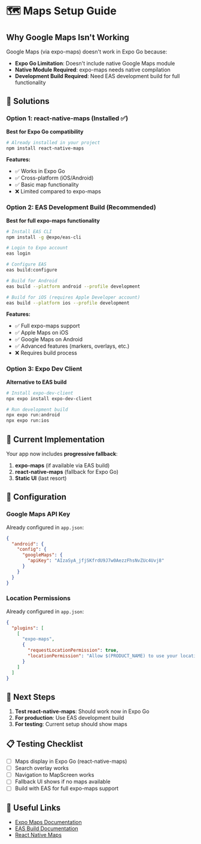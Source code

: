 # 🗺️ Maps Setup Guide

## Why Google Maps Isn't Working

Google Maps (via expo-maps) doesn't work in Expo Go because:
- **Expo Go Limitation**: Doesn't include native Google Maps module
- **Native Module Required**: expo-maps needs native compilation
- **Development Build Required**: Need EAS development build for full functionality

## 🚀 Solutions

### Option 1: react-native-maps (Installed ✅)
**Best for Expo Go compatibility**

```bash
# Already installed in your project
npm install react-native-maps
```

**Features:**
- ✅ Works in Expo Go
- ✅ Cross-platform (iOS/Android)
- ✅ Basic map functionality
- ❌ Limited compared to expo-maps

### Option 2: EAS Development Build (Recommended)
**Best for full expo-maps functionality**

```bash
# Install EAS CLI
npm install -g @expo/eas-cli

# Login to Expo account
eas login

# Configure EAS
eas build:configure

# Build for Android
eas build --platform android --profile development

# Build for iOS (requires Apple Developer account)
eas build --platform ios --profile development
```

**Features:**
- ✅ Full expo-maps support
- ✅ Apple Maps on iOS
- ✅ Google Maps on Android
- ✅ Advanced features (markers, overlays, etc.)
- ❌ Requires build process

### Option 3: Expo Dev Client
**Alternative to EAS build**

```bash
# Install expo-dev-client
npx expo install expo-dev-client

# Run development build
npx expo run:android
npx expo run:ios
```

## 📱 Current Implementation

Your app now includes **progressive fallback**:

1. **expo-maps** (if available via EAS build)
2. **react-native-maps** (fallback for Expo Go)
3. **Static UI** (last resort)

## 🔧 Configuration

### Google Maps API Key
Already configured in `app.json`:
```json
{
  "android": {
    "config": {
      "googleMaps": {
        "apiKey": "AIzaSyA_jfjSKfrdU9J7w0AezzFhsNvZUc4Uvj8"
      }
    }
  }
}
```

### Location Permissions
Already configured in `app.json`:
```json
{
  "plugins": [
    [
      "expo-maps",
      {
        "requestLocationPermission": true,
        "locationPermission": "Allow $(PRODUCT_NAME) to use your location for better service delivery"
      }
    ]
  ]
}
```

## 🎯 Next Steps

1. **Test react-native-maps**: Should work now in Expo Go
2. **For production**: Use EAS development build
3. **For testing**: Current setup should show maps

## 📋 Testing Checklist

- [ ] Maps display in Expo Go (react-native-maps)
- [ ] Search overlay works
- [ ] Navigation to MapScreen works
- [ ] Fallback UI shows if no maps available
- [ ] Build with EAS for full expo-maps support

## 🔗 Useful Links

- [Expo Maps Documentation](https://docs.expo.dev/versions/latest/sdk/maps/)
- [EAS Build Documentation](https://docs.expo.dev/build/introduction/)
- [React Native Maps](https://github.com/react-native-maps/react-native-maps)